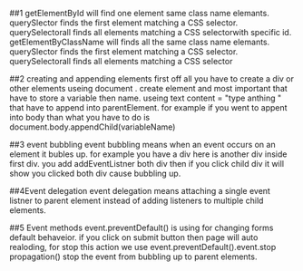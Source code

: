 
##1 getElementById will find one element same class name elemants.
querySlector finds the first element matching a CSS selector.
querySelectorall finds all elements matching a CSS selectorwith specific id.
getElementByClassName will finds all the same class name elemants.
querySlector finds the first element matching a CSS selector.
querySelectorall finds all elements matching a CSS selector



##2 creating and appending elements first off all you have to create a div or other elements useing document . create element and most important that have to store a variable then name. useing text content = "type anthing " that have to append into parentElement. for example if you went to appent into body than what you have to do is document.body.appendChild(variableName)




##3 event bubbling event bubbling means when an event occurs on an element it bubles up. for example you have a div here is another div inside first div. you add addEventListner both div then if you click child div it will show you clicked both div cause bubbling up.



##4Event delegation event delegation means attaching a single event listner to parent element instead of adding listeners to multiple child elements.




##5 Event methods event.preventDefault() is using for changing forms default behaveior. if you click on submit button then page will auto realoding, for stop this action we use event.preventDefault().event.stop propagation() stop the event from bubbling up to parent elements.